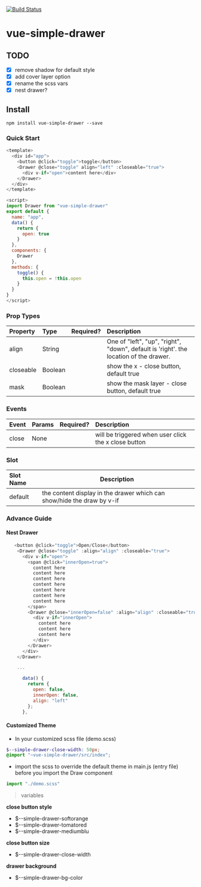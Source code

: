 [![Build Status](https://travis-ci.org/dreambo8563/vue-simple-drawer.svg?branch=master)](https://travis-ci.org/dreambo8563/vue-simple-drawer)

# vue-simple-drawer

## TODO

- [x] remove shadow for default style
- [x] add cover layer option
- [x] rename the scss vars
- [x] nest drawer?

## Install

```
npm install vue-simple-drawer --save
```

### Quick Start

```js
<template>
  <div id="app">
    <button @click="toggle">toggle</button>
    <Drawer @close="toggle" align="left" :closeable="true">
      <div v-if="open">content here</div>
    </Drawer>
  </div>
</template>

<script>
import Drawer from "vue-simple-drawer"
export default {
  name: "app",
  data() {
    return {
      open: true
    }
  },
  components: {
    Drawer
  },
  methods: {
    toggle() {
      this.open = !this.open
    }
  }
}
</script>
```

### Prop Types

| Property  | Type    | Required? | Description                                                                           |
| :-------- | :------ | :-------- | :------------------------------------------------------------------------------------ |
| align     | String  |           | One of "left", "up", "right", "down", default is 'right'. the location of the drawer. |
| closeable | Boolean |           | show the x - close button, default true                                               |
| mask      | Boolean |           | show the mask layer - close button, default true                                      |

### Events

| Event | Params | Required? | Description                                          |
| :---- | :----- | :-------- | :--------------------------------------------------- |
| close | None   |           | will be triggered when user click the x close button |  |

### Slot

| Slot Name | Description                                                            |
| :-------- | ---------------------------------------------------------------------- |
| default   | the content display in the drawer which can show/hide the draw by v-if |

### Advance Guide

#### Nest Drawer

```js
   <button @click="toggle">Open/Close</button>
    <Drawer @close="toggle" :align="align" :closeable="true">
      <div v-if="open">
        <span @click="innerOpen=true">
          content here
          content here
          content here
          content here
          content here
          content here
          content here
        </span>
        <Drawer @close="innerOpen=false" :align="align" :closeable="true">
          <div v-if="innerOpen">
            content here
            content here
            content here
          </div>
        </Drawer>
      </div>
    </Drawer>

    ...

      data() {
        return {
          open: false,
          innerOpen: false,
          align: "left"
        };
      },
```

#### Customized Theme

- In your customized scss file (demo.scss)

```scss
$--simple-drawer-close-width: 50px;
@import "~vue-simple-drawer/src/index";
```

- import the scss to override the default theme in main.js (entry file) before you import the Draw component

```js
import "./demo.scss"
```

> variables

**close button style**

- \$--simple-drawer-softorange
- \$--simple-drawer-tomatored
- \$--simple-drawer-mediumblu

**close button size**

- \$--simple-drawer-close-width

**drawer background**

- \$--simple-drawer-bg-color
